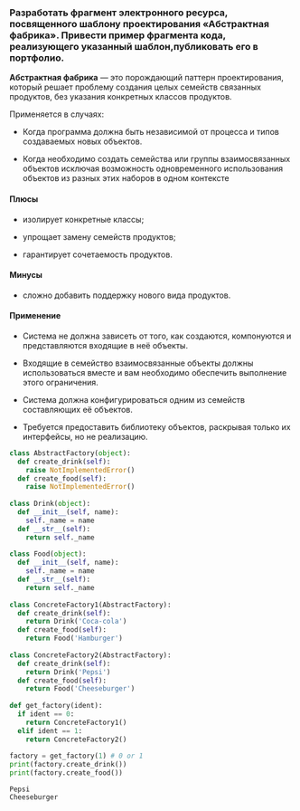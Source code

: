  ### Разработать фрагмент электронного ресурса, посвященного шаблону проектирования «Абстрактная фабрика». Привести пример фрагмента кода, реализующего указанный шаблон,публиковать его в портфолио.

**Абстрактная фабрика** — это порождающий паттерн проектирования, который решает проблему создания целых семейств связанных продуктов, без указания конкретных классов продуктов.

Применяется в случаях:

* Когда программа должна быть независимой от процесса и типов создаваемых новых объектов.

* Когда необходимо создать семейства или группы взаимосвязанных объектов исключая возможность одновременного использования объектов из разных этих наборов в одном контексте

#### Плюсы

* изолирует конкретные классы;

* упрощает замену семейств продуктов;

* гарантирует сочетаемость продуктов.

#### Минусы

* сложно добавить поддержку нового вида продуктов.

#### Применение

* Система не должна зависеть от того, как создаются, компонуются и представляются входящие в неё объекты.

* Входящие в семейство взаимосвязанные объекты должны использоваться вместе и вам необходимо обеспечить выполнение этого ограничения.

* Система должна конфигурироваться одним из семейств составляющих её объектов.

* Требуется предоставить библиотеку объектов, раскрывая только их интерфейсы, но не реализацию.

```python
class AbstractFactory(object):
  def create_drink(self):
    raise NotImplementedError()
  def create_food(self):
    raise NotImplementedError()
 
class Drink(object):
  def __init__(self, name):
    self._name = name
  def __str__(self):
    return self._name
 
class Food(object):
  def __init__(self, name):
    self._name = name
  def __str__(self):
    return self._name
 
class ConcreteFactory1(AbstractFactory):
  def create_drink(self):
    return Drink('Coca-cola')
  def create_food(self):
    return Food('Hamburger')
 
class ConcreteFactory2(AbstractFactory):
  def create_drink(self):
    return Drink('Pepsi')
  def create_food(self):
    return Food('Cheeseburger')
 
def get_factory(ident):
  if ident == 0:
    return ConcreteFactory1()
  elif ident == 1:
    return ConcreteFactory2()
 
factory = get_factory(1) # 0 or 1
print(factory.create_drink())
print(factory.create_food())
```

```
Pepsi
Cheeseburger
```
